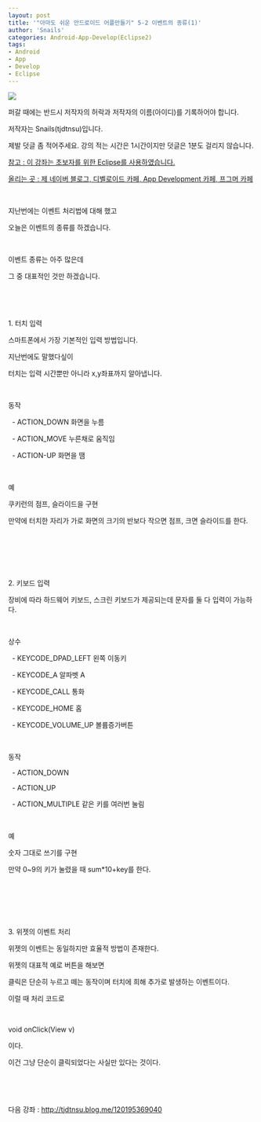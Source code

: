 ```yaml
---
layout: post
title: '"아마도 쉬운 안드로이드 어플만들기" 5-2 이벤트의 종류(1)'
author: 'Snails'
categories: Android-App-Develop(Eclipse2)
tags:
- Android
- App
- Develop
- Eclipse
---
```



<script> location.href='https://cafe.naver.com/develoid/288123' ; </script>

<p><img src="https://dthumb-phinf.pstatic.net/?src=%22http%3A%2F%2Fpostfiles3.naver.net%2F20130523_178%2Ftjdtnsu_1369283538974akCh1_JPEG%2Fand.jpg%3Ftype%3Dw2%22&amp;type=cafe_wa740"></p>
<p>퍼갈 때에는 반드시 저작자의 허락과 저작자의 이름(아이디)를 기록하어야 합니다.</p>
<p>저작자는 Snails(tjdtnsu)입니다.</p>
<p>제발 덧글 좀 적어주세요. 강의 적는 시간은 1시간이지만 덧글은 1분도 걸리지 않습니다.</p>
<p><u>참고 : 이 강좌는 초보자를 위한 Eclipse를 사용하였습니다.</u></p>
<p><u>올리는 곳 : 제 네이버 블로그, 디벨로이드 카페, App Development 카페, 프그머 카페</u></p>
<p>&nbsp;</p>
<p>지난번에는 이벤트 처리법에 대해 했고</p>
<p>오늘은 이벤트의 종류를 하겠습니다.</p>
<p>&nbsp;</p>
<p>이벤트 종류는 아주 많은데</p>
<p>그 중 대표적인 것만 하겠습니다.</p>
<p>&nbsp;</p>
<p>&nbsp;</p>
<p>1. 터치 입력</p>
<p>스마트폰에서 가장 기본적인 입력 방법입니다.</p>
<p>지난번에도 말했다싶이</p>
<p>터치는 입력 시간뿐만 아니라 x,y좌표까지 알아냅니다.</p>
<p>&nbsp;</p>
<p>동작</p>
<p>&nbsp; - ACTION_DOWN 화면을 누름</p>
<p>&nbsp; - ACTION_MOVE 누른채로 움직임</p>
<p>&nbsp; - ACTION-UP 화면을 땜</p>
<p>&nbsp;</p>
<p>예</p>
<p>쿠키런의 점프, 슬라이드을 구현</p>
<p>만약에&nbsp;터치한 자리가&nbsp;가로 화면의 크기의 반보다 작으면 점프, 크면 슬라이드를 한다.&nbsp;</p>
<p>&nbsp;</p>
<p>&nbsp;</p>
<p>&nbsp;</p>
<p>2.&nbsp;키보드 입력</p>
<p>장비에 따라 하드웨어 키보드, 스크린 키보드가 제공되는데 문자를 둘 다 입력이 가능하다.</p>
<p>&nbsp;</p>
<p>상수</p>
<p>&nbsp; - KEYCODE_DPAD_LEFT 왼쪽 이동키</p>
<p>&nbsp; - KEYCODE_A 알파벳 A</p>
<p>&nbsp; - KEYCODE_CALL 통화</p>
<p>&nbsp; - KEYCODE_HOME 홈</p>
<p>&nbsp; - KEYCODE_VOLUME_UP 볼륨증가버튼</p>
<p>&nbsp;</p>
<p>동작</p>
<p>&nbsp; -&nbsp;ACTION_DOWN</p>
<p>&nbsp; - ACTION_UP</p>
<p>&nbsp; - ACTION_MULTIPLE 같은 키를 여러번 눌림</p>
<p>&nbsp;</p>
<p>예</p>
<p>숫자 그대로 쓰기를 구현</p>
<p>만약 0~9의 키가 눌렸을 때 sum*10+key를 한다.</p>
<p>&nbsp;</p>
<p>&nbsp;</p>
<p>&nbsp;</p>
<p>3. 위젯의 이벤트 처리</p>
<p>위젯의 이벤트는 동일하지만 효율적 방법이 존재한다.</p>
<p>위젯의 대표적 예로 버튼을 해보면</p>
<p>클릭은 단순히 누르고 떼는 동작이며 터치에 희해 추가로 발생하는 이벤트이다.</p>
<p>이럴 때 처리 코드로</p>
<p>&nbsp;</p>
<p>void onClick(View&nbsp;v)</p>
<p>이다.</p>
<p>이건 그냥 단순이 클릭되었다는 사실만 있다는 것이다.</p>
<p>&nbsp;</p>
<p>&nbsp;</p>
<p>다음 강좌 : <a href="http://tjdtnsu.blog.me/120195369040">http://tjdtnsu.blog.me/120195369040</a></p>
<p></p>
<p>&nbsp;</p>
<p>&nbsp;</p>

